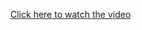 
[Click here to watch the video](https://drive.google.com/file/d/1V7I56mghwjQg0a6TLKpTRP7Tc2dg4UqX/preview)
